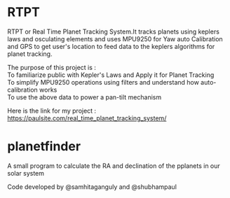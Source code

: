 # RTPT
RTPT or Real Time Planet Tracking System.It tracks planets using keplers laws and osculating elements and uses MPU9250 for Yaw auto Calibration and GPS to get user's location to feed data to the keplers algorithms for planet tracking.

The purpose of this project is : <br>
To familiarize public with Kepler's Laws and Apply it for Planet Tracking <br>
To simplify MPU9250 operations using filters and understand how auto-calibration works <br>
To use the above data to power a pan-tilt mechanism <br>

Here is the link for my project :
https://paulsite.com/real_time_planet_tracking_system/

# planetfinder
A small program to calculate the 
RA and declination of the pplanets in our solar system

Code developed by @samhitaganguly and @shubhampaul
